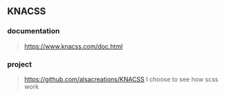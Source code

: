 ## KNACSS
### documentation
> https://www.knacss.com/doc.html
### project
> https://github.com/alsacreations/KNACSS
> I choose to see how scss work 